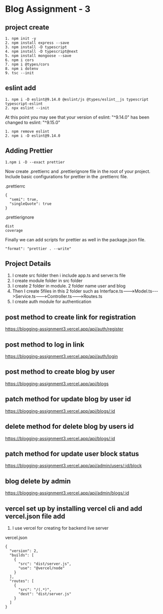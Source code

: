 # Blog Assignment - 3

## project create

```
1. npm init -y
2. npm install express --save
3. npm install -D typescript
4. npm install -D typescript@next
5. npm install mongoose --save
6. npm i cors
7. npm i @types/cors
8. npm i dotenv
9. tsc --init
```

## eslint add

```
1. npm i -D eslint@9.14.0 @eslint/js @types/eslint__js typescript typescript-eslint
2. npx eslint --init
```

At this point you may see that your version of eslint: "^9.14.0" has been changed to eslint: "^9.15.0"

```
1. npm remove eslint
2. npm i -D eslint@9.14.0
```

## Adding Prettier

```
1.npm i -D --exact prettier
```

Now create .prettierrc and .prettierignore file in the root of your project. Include basic configurations for prettier in the .prettierrc file.

.prettierrc

```
{
  "semi": true,
  "singleQuote": true
}
```

.prettierignore

```
dist
coverage
```

Finally we can add scripts for prettier as well in the package.json file.

```
"format": "prettier . --write"
```

## Project Details

1. I create src folder then i include app.ts and server.ts file
2. I create module folder in src folder
3. I create 2 folder in module. 2 folder name user and blog
4. Then I create 5files in this 2 folder such as Interface.ts--->Model.ts--->Service.ts--->Controller.ts--->Routes.ts
5. I create auth module for authentication

## post method to create link for registration

https://blogging-assignment3.vercel.app/api/auth/register

## post method to log in link

https://blogging-assignment3.vercel.app/api/auth/login

## post method to create blog by user

https://blogging-assignment3.vercel.app/api/blogs

## patch method for update blog by user id

https://blogging-assignment3.vercel.app/api/blogs/:id

## delete method for delete blog by users id

https://blogging-assignment3.vercel.app/api/blogs/:id

## patch method for update user block status

https://blogging-assignment3.vercel.app/api/admin/users/:id/block

## blog delete by admin

https://blogging-assignment3.vercel.app/api/admin/blogs/:id

## vercel set up by installing vercel cli and add vercel.json file add

1. I use vercel for creating for backend live server

vercel.json

```
{
  "version": 2,
  "builds": [
    {
      "src": "dist/server.js",
      "use": "@vercel/node"
    }
  ],
  "routes": [
    {
      "src": "/(.*)",
      "dest": "dist/server.js"
    }
  ]
}

```
